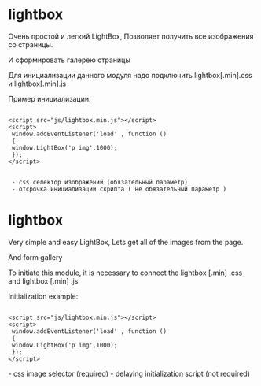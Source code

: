 # lightbox

Очень простой и легкий LightBox,
Позволяет получить все изображения со страницы.

И сформировать галерею страницы

Для инициализации данного модуля надо подключить lightbox[.min].css и lightbox[.min].js

Пример инициализации: 


<code>
&lt;script src="js/lightbox.min.js"&gt;&lt;/script&gt;<br />&lt;script&gt;<br /> window.addEventListener('load' , function ()<br /> {<br /> window.LightBox('p img',1000);<br /> });<br />&lt;/script&gt;

<selector> - css селектор изображений (обязательный параметр) 
<timeout> - отсрочка инициализации скрипта ( не обязательный параметр )
</code>


# lightbox

Very simple and easy LightBox,
Lets get all of the images from the page.

And form gallery

To initiate this module, it is necessary to connect the lightbox [.min] .css and lightbox [.min] .js

Initialization example:


<code>
&lt;script src="js/lightbox.min.js"&gt;&lt;/script&gt;<br />&lt;script&gt;<br /> window.addEventListener('load' , function ()<br /> {<br /> window.LightBox('p img',1000);<br /> });<br />&lt;/script&gt;
</code>

<selector> - css image selector (required)
<timeout> - delaying initialization script (not required)
